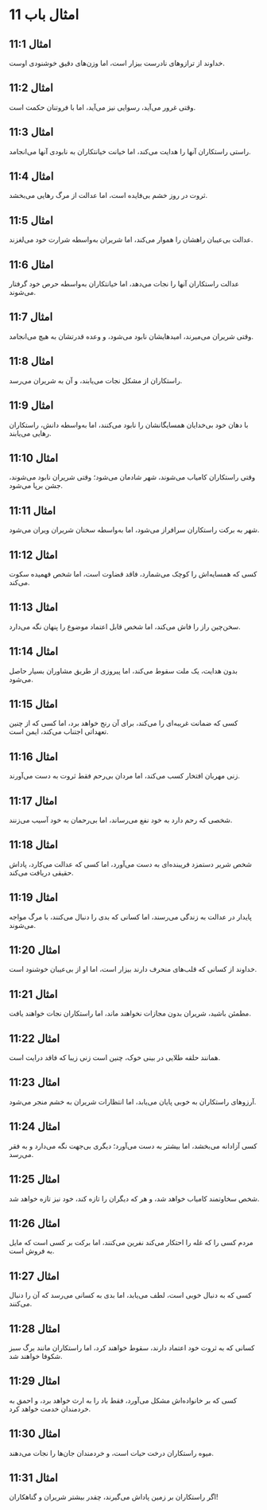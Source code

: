 # امثال باب 11

## امثال 11:1
خداوند از ترازوهای نادرست بیزار است، اما وزن‌های دقیق خوشنودی اوست.

## امثال 11:2
وقتی غرور می‌آید، رسوایی نیز می‌آید، اما با فروتنان حکمت است.

## امثال 11:3
راستی راستکاران آنها را هدایت می‌کند، اما خیانت خیانتکاران به نابودی آنها می‌انجامد.

## امثال 11:4
ثروت در روز خشم بی‌فایده است، اما عدالت از مرگ رهایی می‌بخشد.

## امثال 11:5
عدالت بی‌عیبان راهشان را هموار می‌کند، اما شریران به‌واسطه شرارت خود می‌لغزند.

## امثال 11:6
عدالت راستکاران آنها را نجات می‌دهد، اما خیانتکاران به‌واسطه حرص خود گرفتار می‌شوند.

## امثال 11:7
وقتی شریران می‌میرند، امیدهایشان نابود می‌شود، و وعده قدرتشان به هیچ می‌انجامد.

## امثال 11:8
راستکاران از مشکل نجات می‌یابند، و آن به شریران می‌رسد.

## امثال 11:9
با دهان خود بی‌خدایان همسایگانشان را نابود می‌کنند، اما به‌واسطه دانش، راستکاران رهایی می‌یابند.

## امثال 11:10
وقتی راستکاران کامیاب می‌شوند، شهر شادمان می‌شود؛ وقتی شریران نابود می‌شوند، جشن برپا می‌شود.

## امثال 11:11
شهر به برکت راستکاران سرافراز می‌شود، اما به‌واسطه سخنان شریران ویران می‌شود.

## امثال 11:12
کسی که همسایه‌اش را کوچک می‌شمارد، فاقد قضاوت است، اما شخص فهمیده سکوت می‌کند.

## امثال 11:13
سخن‌چین راز را فاش می‌کند، اما شخص قابل اعتماد موضوع را پنهان نگه می‌دارد.

## امثال 11:14
بدون هدایت، یک ملت سقوط می‌کند، اما پیروزی از طریق مشاوران بسیار حاصل می‌شود.

## امثال 11:15
کسی که ضمانت غریبه‌ای را می‌کند، برای آن رنج خواهد برد، اما کسی که از چنین تعهداتی اجتناب می‌کند، ایمن است.

## امثال 11:16
زنی مهربان افتخار کسب می‌کند، اما مردان بی‌رحم فقط ثروت به دست می‌آورند.

## امثال 11:17
شخصی که رحم دارد به خود نفع می‌رساند، اما بی‌رحمان به خود آسیب می‌زنند.

## امثال 11:18
شخص شریر دستمزد فریبنده‌ای به دست می‌آورد، اما کسی که عدالت می‌کارد، پاداش حقیقی دریافت می‌کند.

## امثال 11:19
پایدار در عدالت به زندگی می‌رسند، اما کسانی که بدی را دنبال می‌کنند، با مرگ مواجه می‌شوند.

## امثال 11:20
خداوند از کسانی که قلب‌های منحرف دارند بیزار است، اما او از بی‌عیبان خوشنود است.

## امثال 11:21
مطمئن باشید، شریران بدون مجازات نخواهند ماند، اما راستکاران نجات خواهند یافت.

## امثال 11:22
همانند حلقه طلایی در بینی خوک، چنین است زنی زیبا که فاقد درایت است.

## امثال 11:23
آرزوهای راستکاران به خوبی پایان می‌یابد، اما انتظارات شریران به خشم منجر می‌شود.

## امثال 11:24
کسی آزادانه می‌بخشد، اما بیشتر به دست می‌آورد؛ دیگری بی‌جهت نگه می‌دارد و به فقر می‌رسد.

## امثال 11:25
شخص سخاوتمند کامیاب خواهد شد، و هر که دیگران را تازه کند، خود نیز تازه خواهد شد.

## امثال 11:26
مردم کسی را که غله را احتکار می‌کند نفرین می‌کنند، اما برکت بر کسی است که مایل به فروش است.

## امثال 11:27
کسی که به دنبال خوبی است، لطف می‌یابد، اما بدی به کسانی می‌رسد که آن را دنبال می‌کنند.

## امثال 11:28
کسانی که به ثروت خود اعتماد دارند، سقوط خواهند کرد، اما راستکاران مانند برگ سبز شکوفا خواهند شد.

## امثال 11:29
کسی که بر خانواده‌اش مشکل می‌آورد، فقط باد را به ارث خواهد برد، و احمق به خردمندان خدمت خواهد کرد.

## امثال 11:30
میوه راستکاران درخت حیات است، و خردمندان جان‌ها را نجات می‌دهند.

## امثال 11:31
اگر راستکاران بر زمین پاداش می‌گیرند، چقدر بیشتر شریران و گناهکاران!
